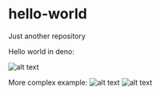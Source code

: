 # hello-world
Just another repository

Hello world in deno:

![alt text](https://i.imgur.com/3dcNHID.png)

More complex example:
![alt text](https://i.imgur.com/iwq31JH.png)
![alt text](https://i.imgur.com/vr7DP2i.png)

